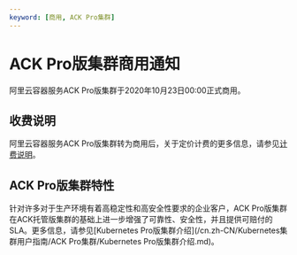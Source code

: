 ```yaml
---
keyword: [商用, ACK Pro集群]
---
```


# ACK Pro版集群商用通知

阿里云容器服务ACK Pro版集群于2020年10月23日00:00正式商用。

## 收费说明

阿里云容器服务ACK Pro版集群转为商用后，关于定价计费的更多信息，请参见[计费说明](/cn.zh-CN/产品定价/计费说明.md)。

## ACK Pro版集群特性

针对许多对于生产环境有着高稳定性和高安全性要求的企业客户，ACK Pro版集群在ACK托管版集群的基础上进一步增强了可靠性、安全性，并且提供可赔付的SLA。更多信息，请参见[Kubernetes Pro版集群介绍](/cn.zh-CN/Kubernetes集群用户指南/ACK Pro集群/Kubernetes Pro版集群介绍.md)。

